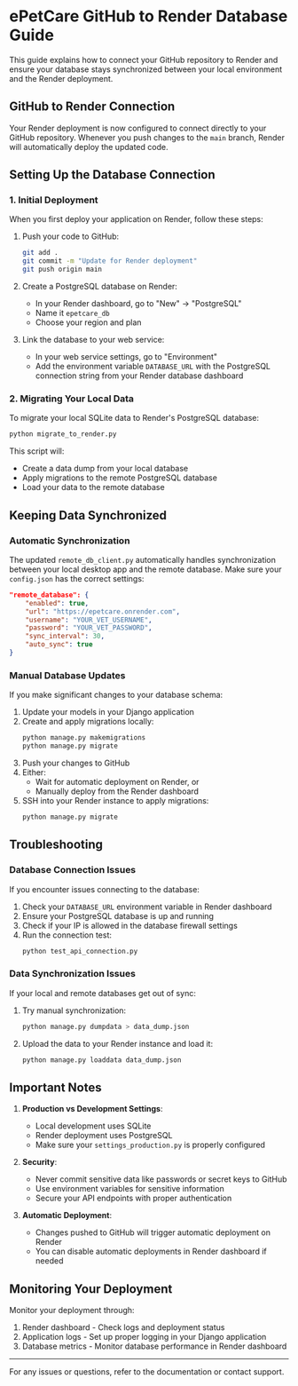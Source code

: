 # ePetCare GitHub to Render Database Guide

This guide explains how to connect your GitHub repository to Render and ensure your database stays synchronized between your local environment and the Render deployment.

## GitHub to Render Connection

Your Render deployment is now configured to connect directly to your GitHub repository. Whenever you push changes to the `main` branch, Render will automatically deploy the updated code.

## Setting Up the Database Connection

### 1. Initial Deployment

When you first deploy your application on Render, follow these steps:

1. Push your code to GitHub:
   ```bash
   git add .
   git commit -m "Update for Render deployment"
   git push origin main
   ```

2. Create a PostgreSQL database on Render:
   - In your Render dashboard, go to "New" → "PostgreSQL"
   - Name it `epetcare_db`
   - Choose your region and plan

3. Link the database to your web service:
   - In your web service settings, go to "Environment"
   - Add the environment variable `DATABASE_URL` with the PostgreSQL connection string from your Render database dashboard

### 2. Migrating Your Local Data

To migrate your local SQLite data to Render's PostgreSQL database:

```bash
python migrate_to_render.py
```

This script will:
- Create a data dump from your local database
- Apply migrations to the remote PostgreSQL database
- Load your data to the remote database

## Keeping Data Synchronized

### Automatic Synchronization

The updated `remote_db_client.py` automatically handles synchronization between your local desktop app and the remote database. Make sure your `config.json` has the correct settings:

```json
"remote_database": {
    "enabled": true,
    "url": "https://epetcare.onrender.com",
    "username": "YOUR_VET_USERNAME",
    "password": "YOUR_VET_PASSWORD",
    "sync_interval": 30,
    "auto_sync": true
}
```

### Manual Database Updates

If you make significant changes to your database schema:

1. Update your models in your Django application
2. Create and apply migrations locally:
   ```bash
   python manage.py makemigrations
   python manage.py migrate
   ```
3. Push your changes to GitHub
4. Either:
   - Wait for automatic deployment on Render, or
   - Manually deploy from the Render dashboard
5. SSH into your Render instance to apply migrations:
   ```bash
   python manage.py migrate
   ```

## Troubleshooting

### Database Connection Issues

If you encounter issues connecting to the database:

1. Check your `DATABASE_URL` environment variable in Render dashboard
2. Ensure your PostgreSQL database is up and running
3. Check if your IP is allowed in the database firewall settings
4. Run the connection test:
   ```bash
   python test_api_connection.py
   ```

### Data Synchronization Issues

If your local and remote databases get out of sync:

1. Try manual synchronization:
   ```bash
   python manage.py dumpdata > data_dump.json
   ```

2. Upload the data to your Render instance and load it:
   ```bash
   python manage.py loaddata data_dump.json
   ```

## Important Notes

1. **Production vs Development Settings**:
   - Local development uses SQLite
   - Render deployment uses PostgreSQL
   - Make sure your `settings_production.py` is properly configured

2. **Security**:
   - Never commit sensitive data like passwords or secret keys to GitHub
   - Use environment variables for sensitive information
   - Secure your API endpoints with proper authentication

3. **Automatic Deployment**:
   - Changes pushed to GitHub will trigger automatic deployment on Render
   - You can disable automatic deployments in Render dashboard if needed

## Monitoring Your Deployment

Monitor your deployment through:

1. Render dashboard - Check logs and deployment status
2. Application logs - Set up proper logging in your Django application
3. Database metrics - Monitor database performance in Render dashboard

---

For any issues or questions, refer to the documentation or contact support.